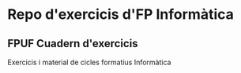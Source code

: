 # Repo d'exercicis d'FP Informàtica
## FPUF Cuadern d'exercicis

Exercicis i material de cicles formatius Informàtica

